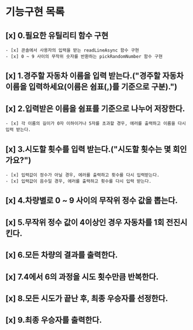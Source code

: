 # 기능구현 목록

## [x] 0.필요한 유틸리티 함수 구현
    - [x] 콘솔에서 사용자의 입력을 받는 readLineAsync 함수 구현 
    - [x] 0 ~ 9 사이의 무작위 숫자를 반환하는 pickRandomNumber 함수 구현 

## [x] 1.경주할 자동차 이름을 입력 받는다.("경주할 자동차 이름을 입력하세요(이름은 쉼표(,)를 기준으로 구분).")
## [x] 2.입력받은 이름을 쉼표를 기준으로 나누어 저장한다.
    - [x] 각 이름의 길이가 0자 이하이거나 5자를 초과할 경우, 에러를 출력하고 이름을 다시 입력 받는다.
## [x] 3.시도할 횟수를 입력 받는다.("시도할 횟수는 몇 회인가요?")
    - [x] 입력값이 정수가 아닐 경우, 에러를 출력하고 횟수를 다시 입력받는다.
    - [x] 입력값이 음수일 경우, 에러를 출력하고 횟수를 다시 입력 받는다.
## [x] 4.차량별로 0 ~ 9 사이의 무작위 정수 값을 뽑는다.
## [x] 5.무작위 정수 값이 4이상인 경우 자동차를 1회 전진시킨다.
## [x] 6.모든 차량의 결과를 출력한다.
## [x] 7.4에서 6의 과정을 시도 횟수만큼 반복한다.
## [x] 8.모든 시도가 끝난 후, 최종 우승자를 선정한다.
## [x] 9.최종 우승자를 출력한다.